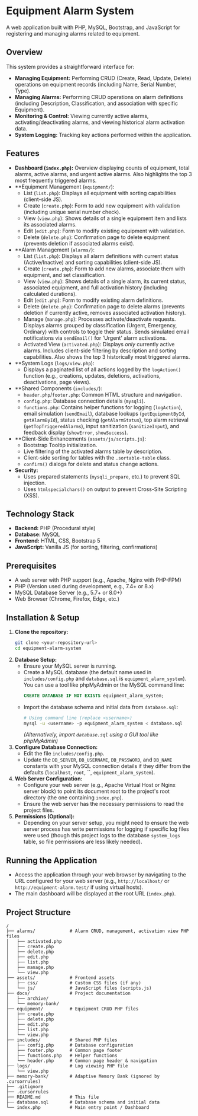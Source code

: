 # Equipment Alarm System

A web application built with PHP, MySQL, Bootstrap, and JavaScript for registering and managing alarms related to equipment.

## Overview

This system provides a straightforward interface for:

-   **Managing Equipment:** Performing CRUD (Create, Read, Update, Delete) operations on equipment records (including Name, Serial Number, Type).
-   **Managing Alarms:** Performing CRUD operations on alarm definitions (including Description, Classification, and association with specific Equipment).
-   **Monitoring & Control:** Viewing currently active alarms, activating/deactivating alarms, and viewing historical alarm activation data.
-   **System Logging:** Tracking key actions performed within the application.

## Features

-   **Dashboard (`index.php`):** Overview displaying counts of equipment, total alarms, active alarms, and urgent active alarms. Also highlights the top 3 most frequently triggered alarms.
-   \*\*Equipment Management (`equipment/`):
    -   List (`list.php`): Displays all equipment with sorting capabilities (client-side JS).
    -   Create (`create.php`): Form to add new equipment with validation (including unique serial number check).
    -   View (`view.php`): Shows details of a single equipment item and lists its associated alarms.
    -   Edit (`edit.php`): Form to modify existing equipment with validation.
    -   Delete (`delete.php`): Confirmation page to delete equipment (prevents deletion if associated alarms exist).
-   \*\*Alarm Management (`alarms/`):
    -   List (`list.php`): Displays all alarm definitions with current status (Active/Inactive) and sorting capabilities (client-side JS).
    -   Create (`create.php`): Form to add new alarms, associate them with equipment, and set classification.
    -   View (`view.php`): Shows details of a single alarm, its current status, associated equipment, and full activation history (including calculated durations).
    -   Edit (`edit.php`): Form to modify existing alarm definitions.
    -   Delete (`delete.php`): Confirmation page to delete alarms (prevents deletion if currently active, removes associated activation history).
    -   Manage (`manage.php`): Processes activate/deactivate requests. Displays alarms grouped by classification (Urgent, Emergency, Ordinary) with controls to toggle their status. Sends simulated email notifications via `sendEmail()` for 'Urgent' alarm activations.
    -   Activated View (`activated.php`): Displays _only_ currently active alarms. Includes client-side filtering by description and sorting capabilities. Also shows the top 3 historically most triggered alarms.
-   \*\*System Logs (`logs/view.php`):
    -   Displays a paginated list of all actions logged by the `logAction()` function (e.g., creations, updates, deletions, activations, deactivations, page views).
-   \*\*Shared Components (`includes/`):
    -   `header.php`/`footer.php`: Common HTML structure and navigation.
    -   `config.php`: Database connection details (`mysqli`).
    -   `functions.php`: Contains helper functions for logging (`logAction`), email simulation (`sendEmail`), database lookups (`getEquipmentById`, `getAlarmById`), status checking (`getAlarmStatus`), top alarm retrieval (`getTopTriggeredAlarms`), input sanitization (`sanitizeInput`), and feedback display (`showError`, `showSuccess`).
-   \*\*Client-Side Enhancements (`assets/js/scripts.js`):
    -   Bootstrap Tooltip initialization.
    -   Live filtering of the activated alarms table by description.
    -   Client-side sorting for tables with the `.sortable-table` class.
    -   `confirm()` dialogs for delete and status change actions.
-   **Security:**
    -   Uses prepared statements (`mysqli_prepare`, etc.) to prevent SQL injection.
    -   Uses `htmlspecialchars()` on output to prevent Cross-Site Scripting (XSS).

## Technology Stack

-   **Backend:** PHP (Procedural style)
-   **Database:** MySQL
-   **Frontend:** HTML, CSS, Bootstrap 5
-   **JavaScript:** Vanilla JS (for sorting, filtering, confirmations)

## Prerequisites

-   A web server with PHP support (e.g., Apache, Nginx with PHP-FPM)
-   PHP (Version used during development, e.g., 7.4+ or 8.x)
-   MySQL Database Server (e.g., 5.7+ or 8.0+)
-   Web Browser (Chrome, Firefox, Edge, etc.)

## Installation & Setup

1.  **Clone the repository:**
    ```bash
    git clone <your-repository-url>
    cd equipment-alarm-system
    ```
2.  **Database Setup:**
    -   Ensure your MySQL server is running.
    -   Create a MySQL database (the default name used in `includes/config.php` and `database.sql` is `equipment_alarm_system`). You can use a tool like phpMyAdmin or the MySQL command line:
        ```sql
        CREATE DATABASE IF NOT EXISTS equipment_alarm_system;
        ```
    -   Import the database schema and initial data from `database.sql`:
        ```bash
        # Using command line (replace <username>)
        mysql -u <username> -p equipment_alarm_system < database.sql
        ```
        _(Alternatively, import `database.sql` using a GUI tool like phpMyAdmin)_
3.  **Configure Database Connection:**
    -   Edit the file `includes/config.php`.
    -   Update the `DB_SERVER`, `DB_USERNAME`, `DB_PASSWORD`, and `DB_NAME` constants with your MySQL connection details if they differ from the defaults (`localhost`, `root`, ``, `equipment_alarm_system`).
4.  **Web Server Configuration:**
    -   Configure your web server (e.g., Apache Virtual Host or Nginx server block) to point its document root to the project's root directory (the one containing `index.php`).
    -   Ensure the web server has the necessary permissions to read the project files.
5.  **Permissions (Optional):**
    -   Depending on your server setup, you might need to ensure the web server process has write permissions for logging if specific log files were used (though this project logs to the database `system_logs` table, so file permissions are less likely needed).

## Running the Application

-   Access the application through your web browser by navigating to the URL configured for your web server (e.g., `http://localhost/` or `http://equipment-alarm.test/` if using virtual hosts).
-   The main dashboard will be displayed at the root URL (`index.php`).

## Project Structure

```
/
├── alarms/             # Alarm CRUD, management, activation view PHP files
│   ├── activated.php
│   ├── create.php
│   ├── delete.php
│   ├── edit.php
│   ├── list.php
│   ├── manage.php
│   └── view.php
├── assets/             # Frontend assets
│   ├── css/            # Custom CSS files (if any)
│   └── js/             # JavaScript files (scripts.js)
├── docs/               # Project documentation
│   ├── archive/
│   └── memory-bank/
├── equipment/          # Equipment CRUD PHP files
│   ├── create.php
│   ├── delete.php
│   ├── edit.php
│   ├── list.php
│   └── view.php
├── includes/           # Shared PHP files
│   ├── config.php      # Database configuration
│   ├── footer.php      # Common page footer
│   ├── functions.php   # Helper functions
│   └── header.php      # Common page header & navigation
├── logs/               # Log viewing PHP file
│   └── view.php
├── memory-bank/        # Adaptive Memory Bank (ignored by .cursorrules)
├── .gitignore
├── .cursorrules
├── README.md           # This file
├── database.sql        # Database schema and initial data
└── index.php           # Main entry point / Dashboard
```
